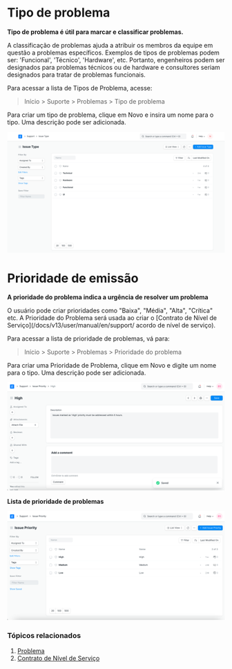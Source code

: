 # Tipo de problema


**Tipo de problema é útil para marcar e classificar problemas.**


A classificação de problemas ajuda a atribuir os membros da equipe em questão a problemas específicos. Exemplos de tipos de problemas podem ser: 'Funcional', 'Técnico', 'Hardware', etc. Portanto, engenheiros podem ser designados para problemas técnicos ou de hardware e consultores seriam designados para tratar de problemas funcionais.


Para acessar a lista de Tipos de Problema, acesse:



>
> Início > Suporte > Problemas > Tipo de problema
>
>
>


Para criar um tipo de problema, clique em Novo e insira um nome para o tipo. Uma descrição pode ser adicionada.


![](/files/zDMkpfe.png)


# Prioridade de emissão


**A prioridade do problema indica a urgência de resolver um problema**


O usuário pode criar prioridades como "Baixa", "Média", "Alta", "Crítica" etc. A Prioridade do Problema será usada ao criar o [Contrato de Nível de Serviço](/docs/v13/user/manual/en/support/ acordo de nível de serviço).


Para acessar a lista de prioridade de problemas, vá para:



>
> Início > Suporte > Problemas > Prioridade do problema
>
>
>


Para criar uma Prioridade de Problema, clique em Novo e digite um nome para o tipo. Uma descrição pode ser adicionada.


![Prioridade do problema](/files/issue-priority.png)


**Lista de prioridade de problemas**


![Lista de prioridades de problemas](/files/issue-priority-list.png)


### Tópicos relacionados


1. [Problema](/docs/v13/user/manual/en/support/issue)
2. [Contrato de Nível de Serviço](/docs/v13/user/manual/en/support/service-level-agreement)